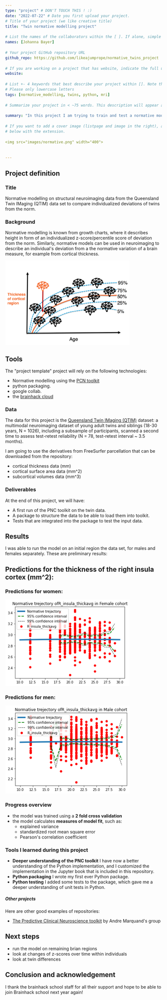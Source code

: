 ```yaml
---
type: "project" # DON'T TOUCH THIS ! :)
date: "2022-07-22" # Date you first upload your project.
# Title of your project (we like creative title)
title: "Twin normative modelling project"

# List the names of the collaborators within the [ ]. If alone, simple put your name within []
names: [Johanna Bayer]

# Your project GitHub repository URL
github_repo: https://github.com/likeajumprope/normative_twins_project

# If you are working on a project that has website, indicate the full url including "https://" below or leave it empty.
website:

# List +- 4 keywords that best describe your project within []. Note that the project summary also involves a number of key words. Those are listed on top of the [github repository](https://github.com/PSY6983-2021/project_template), click `manage topics`.
# Please only lowercase letters
tags: [normative_modelling, twins, python, mri]

# Summarize your project in < ~75 words. This description will appear at the top of your page and on the list page with other projects..

summary: "In this project I am trying to train and test a normative model on a neuroimaging data set containing twin longitudinal data. I want to look at both changes of deviations in  z-scores over time and differences in z-scores between twins "

# If you want to add a cover image (listpage and image in the right), add it to your directory and indicate the name
# below with the extension.

<img src="images/normative.png" width="400">


---
```

<!-- This is an html comment and this won't appear in the rendered page. You are now editing the "content" area, the core of your description. Everything that you can do in markdown is allowed below. We added a couple of comments to guide your through documenting your progress. -->

## Project definition

### Title
Normative modelling on structural neuroimaging data from the Queensland Twin IMaging (QTIM) data set to compare individualized deviations of twins from the norm.
### Background

Normative modelling is known from growth charts, where it describes height in form of an individualized z-score/percentile score of deviation from the norm.
Similarly, normative models can be used in neuroimaging to describe an individual's deviation from a the normative variation of a  brain measure, for example from cortical thickness.


<img src="images/normative.png" width="400">

## Tools

The "project template" project will rely on the following technologies:
 * Normative modelling using the [PCN toolkit](https://github.com/amarquand/PCNtoolkit)
 * python packaging.
 * google collab.
 * the [brainhack cloud](https://brainhack.org/brainhack_cloud/)

### Data

The data for this project  is the [Queensland Twin IMaging (QTIM)](https://openneuro.org/datasets/ds004169/versions/1.0.5) dataset: a multimodal neuroimaging dataset of young adult twins and siblings (18-30 years, N = 1026), including a subsample of participants, scanned a second time to assess test-retest reliability (N = 78, test-retest interval ~ 3.5 months).

I am going to use the derivatives from FreeSurfer parcellation that can be downloaded from the repository:
* cortical thickness data (mm)
* cortical surface area data (mm^2)
* subcortical volumes data (mm^3) 


### Deliverables

At the end of this project, we will have:
 - A first run  of the PNC toolkit on the twin data.
 - A package to structure the data to be able to load them into toolkit.
 - Tests that are integrated into the package to test the input data.

## Results

I was able to run the model on an initial region the data set, for males and females separately.
These are preliminary results:

## Predictions for the thickness of the right insula cortex (mm^2):

### Predictions for women:
<img src="./images/females.png" width="400">

### Predictions for men:
<img src="./images/males.png" width="400">

### Progress overview

* the model was trained using a **2 fold cross validation** 
* the model calculates **measures of model fit**, such as:
    * explained variance
    * standardized root mean square error
    * Pearson's correlation coefficient


### Tools I learned during this project

 * **Deeper understanding of the PNC toolkit** I have now a better understanding of the Python implementation, and I customized the implementation in the Jupyter book that is included in this repository.
 * **Python packaging** I wrote my first ever Python package.
 * **Python testing** I added some tests to the package, which gave me a deeper understanding of unit tests in Python.


##### Other projects
Here are other good examples of repositories:
- [The Predictive Clinical Neuroscience toolkit](https://github.com/amarquand/PCNtoolkit) by Andre Marquand's group

## Next steps
* run the model on remaining brian regions
* look at changes of z-scores over time within individuals
* look at twin differences


## Conclusion and acknowledgement
I thank the brainhack school staff for all their support and hope to be able to join Brainhack school next year again!
